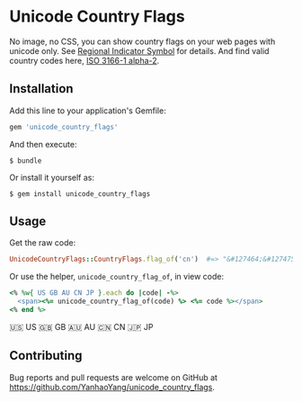 # Unicode Country Flags

No image, no CSS, you can show country flags on your web pages with unicode only.
See [Regional Indicator Symbol](https://en.wikipedia.org/wiki/Regional_Indicator_Symbol) for details.
And find valid country codes here, [ISO 3166-1 alpha-2](https://en.wikipedia.org/wiki/ISO_3166-1_alpha-2).

## Installation

Add this line to your application's Gemfile:

```ruby
gem 'unicode_country_flags'
```

And then execute:

    $ bundle

Or install it yourself as:

    $ gem install unicode_country_flags

## Usage

Get the raw code:

```ruby
UnicodeCountryFlags::CountryFlags.flag_of('cn')  #=> "&#127464;&#127475;"
```

Or use the helper, `unicode_country_flag_of`, in view code:

```ruby
<% %w{ US GB AU CN JP }.each do |code| -%>
  <span><%= unicode_country_flag_of(code) %> <%= code %></span>
<% end %>
```

<p>
  <span>&#127482;&#127480; US</span>
  <span>&#127468;&#127463; GB</span>
  <span>&#127462;&#127482; AU</span>
  <span>&#127464;&#127475; CN</span>
  <span>&#127471;&#127477; JP</span>
</p>

## Contributing

Bug reports and pull requests are welcome on GitHub at https://github.com/YanhaoYang/unicode_country_flags.

